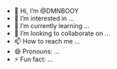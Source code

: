 - 👋 Hi, I’m @DMNBOOY
- 👀 I’m interested in ...
- 🌱 I’m currently learning ...
- 💞️ I’m looking to collaborate on ...
- 📫 How to reach me ...
- 😄 Pronouns: ...
- ⚡ Fun fact: ...

<!---
DMNBOOY/DMNBOOY is a ✨ special ✨ repository because its `README.md` (this file) appears on your GitHub profile.
You can click the Preview link to take a look at your changes.
--->
